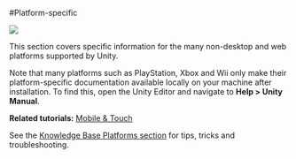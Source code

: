 #Platform-specific

![](../uploads/Main/StructPlatformSpecific.png)

This section covers specific information for the many non-desktop and web platforms supported by Unity.

Note that many platforms such as PlayStation, Xbox and Wii only make their platform-specific documentation available locally on your machine after installation. To find this, open the Unity Editor and navigate to **Help > Unity Manual**.

**Related tutorials:** [Mobile & Touch](http://unity3d.com/learn/tutorials/topics/mobile-touch)


See the [Knowledge Base Platforms section](https://support.unity3d.com/hc/en-us/categories/200414735-Platforms) for tips, tricks and troubleshooting.